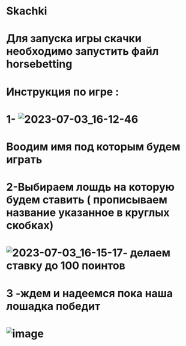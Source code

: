 # Skachki
# Для запуска игры скачки необходимо запустить файл horsebetting
# Инструкция по игре :
# 1- ![2023-07-03_16-12-46](https://github.com/SerebrovDS/Skachki/assets/107358603/b647e21c-9034-4fb5-be86-38a04ee6d32f)
# Воодим имя под которым будем играть
# 2-Выбираем лошдь на которую будем ставить ( прописываем название указанное в круглых скобках)
# ![2023-07-03_16-15-17](https://github.com/SerebrovDS/Skachki/assets/107358603/4835bd1c-172a-4653-b497-ece3d72cf780)- делаем ставку до 100 поинтов 
# 3 -ждем и надеемся пока наша лошадка победит
# ![image](https://github.com/SerebrovDS/Skachki/assets/107358603/0c3b2999-78d9-4826-9afe-224df40af7f5)

